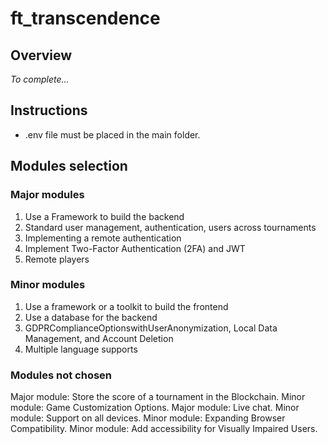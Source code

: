 # ft_transcendence

## Overview

_To complete..._

## Instructions

- .env file must be placed in the main folder.

## Modules selection

### Major modules

1. Use a Framework to build the backend
2. Standard user management, authentication, users across tournaments
3. Implementing a remote authentication
4. Implement Two-Factor Authentication (2FA) and JWT
5. Remote players

### Minor modules
1. Use a framework or a toolkit to build the frontend
2. Use a database for the backend
3. GDPRComplianceOptionswithUserAnonymization, Local Data Management, and Account Deletion
4. Multiple language supports

### Modules not chosen
Major module: Store the score of a tournament in the Blockchain.
Minor module: Game Customization Options.
Major module: Live chat.
Minor module: Support on all devices.
Minor module: Expanding Browser Compatibility.
Minor module: Add accessibility for Visually Impaired Users.
